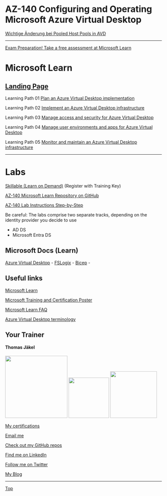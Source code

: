# AZ-140 Configuring and Operating Microsoft Azure Virtual Desktop


[Wichtige Änderung bei Pooled Host Pools in AVD](https://learn.microsoft.com/en-us/azure/virtual-desktop/preferred-application-group-type)

---

[Exam Preparation! Take a free assessment at Microsoft Learn](https://learn.microsoft.com/certifications/exams/az-140/practice/assessment?assessment-type=practice&assessmentId=69)



# Microsoft Learn

## [Landing Page](https://aka.ms/AZ-140StudentMaterials)

Learning Path 01 [Plan an Azure Virtual Desktop implementation](https://learn.microsoft.com/en-us/training/paths/plan-azure-virtual-desktop-implementation/)

Learning Path 02 [Implement an Azure Virtual Desktop infrastructure](https://learn.microsoft.com/en-us/training/paths/implement-azure-virtual-infrastructure/)

Learning Path 03 [Manage access and security for Azure Virtual Desktop](https://learn.microsoft.com/en-us/training/paths/manage-access-security/)

Learning Path 04 [Manage user environments and apps for Azure Virtual Desktop](https://learn.microsoft.com/en-us/training/paths/manage-user-environments-apps/)

Learning Path 05 [Monitor and maintain an Azure Virtual Desktop infrastructure](https://learn.microsoft.com/en-us/training/paths/monitor-maintain-azure-virtual-desktop-infrastructure/)

---




# Labs


[Skillable (Learn on Demand)](https://brainymotion.learnondemand.net) (Register with Training Key)

[AZ-140 Microsoft Learn Repository on GitHub](https://github.com/MicrosoftLearning/AZ-140-Configuring-and-Operating-Microsoft-Azure-Virtual-Desktop)

[AZ-140 Lab Instructions Step-by-Step](https://microsoftlearning.github.io/AZ-140-Configuring-and-Operating-Microsoft-Azure-Virtual-Desktop/)

Be careful: The labs comprise two separate tracks, depending on the identity provider you decide to use
* AD DS
* Microsoft Entra DS




## Microsoft Docs (Learn)

[Azure Virtual Desktop](https://learn.microsoft.com/en-us/azure/virtual-desktop/) -
[FSLogix](https://learn.microsoft.com/en-us/fslogix/) -
[Bicep](https://learn.microsoft.com/en-us/azure/azure-resource-manager/bicep/) -


## Useful links

[Microsoft Learn](https://learn.microsoft.com)

[Microsoft Training and Certification Poster](https://aka.ms/traincertposter)

[Microsoft Learn FAQ](https://learn.microsoft.com/en-us/training/support/faq?pivots=general)


[Azure Virtual Desktop terminology](https://learn.microsoft.com/en-us/azure/virtual-desktop/terminology)





##  Your Trainer
#### Thomas Jäkel

<img src="https://download69118.blob.core.windows.net/anon/Profilbild.jpg" width="200"/>
<a href="https://www.credly.com/badges/c1fe9e82-60d2-4268-8204-3709479a2bf9/public_url"><img src="https://download69118.blob.core.windows.net/anon/microsoft-certified-trainer-2023-2024.png" width="130"/></a>
<a href="https://www.credly.com/badges/fc4737d8-923a-4d37-8f1a-497c08a7c1ff/public_url"><img src="https://download69118.blob.core.windows.net/anon/AAI-badge.png" width="150"/></a>

[My certifications](https://www.credly.com/users/thomas-jakel)

[Email me](mailto:thomas.jaekel@brainymotion.de?subject=AZ-140)

[Check out my GitHub repos](https://github.com/www42)

[Find me on LinkedIn](https://linkedin.com/in/tjkkll)

[Follow me on Twitter](https://twitter.com/tjkkll)

[My Blog](https://blog.az.training)

---

[Top](#az-140-configuring-and-operating-microsoft-azure-virtual-desktop)